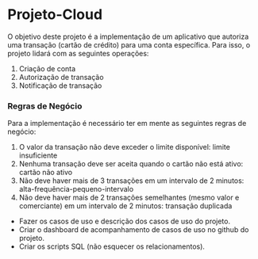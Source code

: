 # Projeto-Cloud
O objetivo deste projeto é a implementação de um aplicativo que autoriza uma transação (cartão de crédito) para uma conta específica. Para isso, o projeto lidará com as seguintes operações:
1. Criação de conta
2. Autorização de transação
3. Notificação de transação

### Regras de Negócio
Para a implementação é necessário ter em mente as seguintes regras de negócio:
1. O valor da transação não deve exceder o limite disponível: limite insuficiente
2. Nenhuma transação deve ser aceita quando o cartão não está ativo: cartão não ativo
3. Não deve haver mais de 3 transações em um intervalo de 2 minutos: alta-frequência-pequeno-intervalo
4. Não deve haver mais de 2 transações semelhantes (mesmo valor e comerciante) em um intervalo de 2 minutos: transação duplicada



- Fazer os casos de uso e descrição dos casos de uso do projeto.
- Criar o dashboard de acompanhamento de casos de uso no github do projeto.
- Criar os scripts SQL (não esquecer os relacionamentos).
